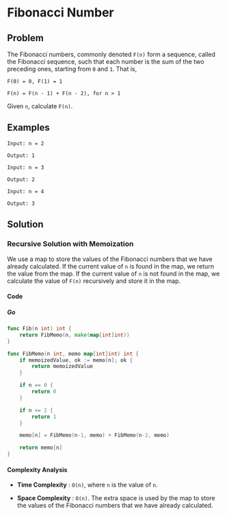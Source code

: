 # Fibonacci Number

## Problem

The Fibonacci numbers, commonly denoted `F(n)` form a sequence, called the Fibonacci sequence, such that each number is the sum of the two preceding ones, starting from `0` and `1`. That is,

```text
F(0) = 0, F(1) = 1

F(n) = F(n - 1) + F(n - 2), for n > 1
```

Given `n`, calculate `F(n)`.

## Examples

```text
Input: n = 2

Output: 1
```

```text
Input: n = 3

Output: 2
```

```text
Input: n = 4

Output: 3
```

## Solution

### Recursive Solution with Memoization

We use a map to store the values of the Fibonacci numbers that we have already calculated.
If the current value of `n` is found in the map, we return the value from the map.
If the current value of `n` is not found in the map, we calculate the value of `F(n)` recursively and store it in the map.

#### Code

##### Go

```go
func Fib(n int) int {
    return FibMemo(n, make(map[int]int))
}

func FibMemo(n int, memo map[int]int) int {
    if memoizedValue, ok := memo[n]; ok {
        return memoizedValue
    }

    if n == 0 {
        return 0
    }

    if n <= 2 {
        return 1
    }

    memo[n] = FibMemo(n-1, memo) + FibMemo(n-2, memo)

    return memo[n]
}
```

#### Complexity Analysis

- **Time Complexity** : `O(n)`, where `n` is the value of `n`.

- **Space Complexity** : `O(n)`. The extra space is used by the map to store the values of the Fibonacci numbers that we have already calculated.
